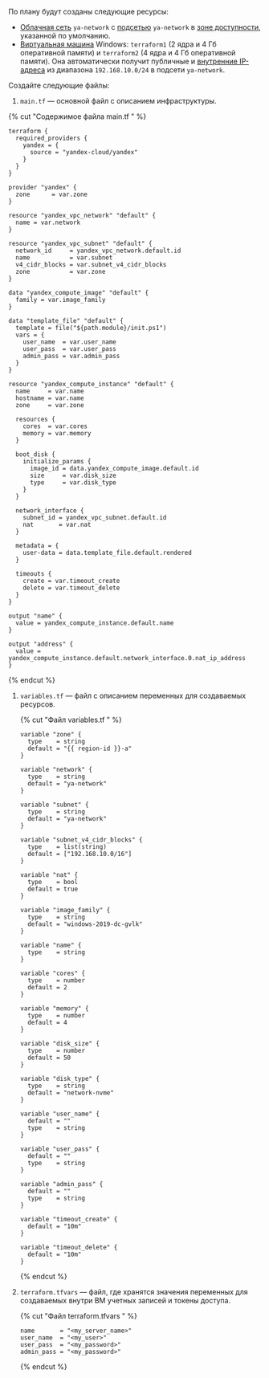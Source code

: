 По плану будут созданы следующие ресурсы:
* [Облачная сеть](../../vpc/concepts/network.md#network) `ya-network` с [подсетью](../../vpc/concepts/network.md#subnet) `ya-network` в [зоне доступности](../../overview/concepts/geo-scope.md), указанной по умолчанию.
* [Виртуальная машина](../../compute/concepts/vm.md) Windows: `terraform1` (2 ядра и 4 Гб оперативной памяти) и `terraform2` (4 ядра и 4 Гб оперативной памяти). Она автоматически получит публичные и [внутренние IP-адреса](../../vpc/concepts/address.md#internal-addresses) из диапазона `192.168.10.0/24` в подсети `ya-network`.

Создайте следующие файлы:
1. `main.tf` — основной файл с описанием инфраструктуры.

  {% cut "Содержимое файла main.tf " %}

  ```hcl
  terraform {
    required_providers {
      yandex = {
        source = "yandex-cloud/yandex"
      }
    }
  }

  provider "yandex" {
    zone      = var.zone
  }

  resource "yandex_vpc_network" "default" {
    name = var.network
  }

  resource "yandex_vpc_subnet" "default" {
    network_id     = yandex_vpc_network.default.id
    name           = var.subnet
    v4_cidr_blocks = var.subnet_v4_cidr_blocks
    zone           = var.zone
  }

  data "yandex_compute_image" "default" {
    family = var.image_family
  }

  data "template_file" "default" {
    template = file("${path.module}/init.ps1")
    vars = {
      user_name  = var.user_name
      user_pass  = var.user_pass
      admin_pass = var.admin_pass
    }
  }

  resource "yandex_compute_instance" "default" {
    name     = var.name
    hostname = var.name
    zone     = var.zone

    resources {
      cores  = var.cores
      memory = var.memory
    }

    boot_disk {
      initialize_params {
        image_id = data.yandex_compute_image.default.id
        size     = var.disk_size
        type     = var.disk_type
      }
    }

    network_interface {
      subnet_id = yandex_vpc_subnet.default.id
      nat       = var.nat
    }

    metadata = {
      user-data = data.template_file.default.rendered
    }

    timeouts {
      create = var.timeout_create
      delete = var.timeout_delete
    }
  }

  output "name" {
    value = yandex_compute_instance.default.name
  }

  output "address" {
    value = yandex_compute_instance.default.network_interface.0.nat_ip_address
  }
  ```

  {% endcut %}

1. `variables.tf` — файл с описанием переменных для создаваемых ресурсов.

   {% cut "Файл variables.tf " %}

   ```hcl
   variable "zone" {
     type    = string
     default = "{{ region-id }}-a"
   }

   variable "network" {
     type    = string
     default = "ya-network"
   }

   variable "subnet" {
     type    = string
     default = "ya-network"
   }

   variable "subnet_v4_cidr_blocks" {
     type    = list(string)
     default = ["192.168.10.0/16"]
   }

   variable "nat" {
     type    = bool
     default = true
   }

   variable "image_family" {
     type    = string
     default = "windows-2019-dc-gvlk"
   }

   variable "name" {
     type    = string
   }

   variable "cores" {
     type    = number
     default = 2
   }

   variable "memory" {
     type    = number
     default = 4
   }

   variable "disk_size" {
     type    = number
     default = 50
   }

   variable "disk_type" {
     type    = string
     default = "network-nvme"
   }

   variable "user_name" {
     default = ""
     type    = string
   }

   variable "user_pass" {
     default = ""
     type    = string
   }

   variable "admin_pass" {
     default = ""
     type    = string
   }

   variable "timeout_create" {
     default = "10m"
   }

   variable "timeout_delete" {
     default = "10m"
   }
   ```

   {% endcut %}

1. `terraform.tfvars` — файл, где хранятся значения переменных для создаваемых внутри ВМ учетных записей и токены доступа.

   {% cut "Файл terraform.tfvars " %}

   ```hcl
   name       = "<my_server_name>"
   user_name  = "<my_user>"
   user_pass  = "<my_password>"
   admin_pass = "<my_password>"
   ```

   {% endcut %}